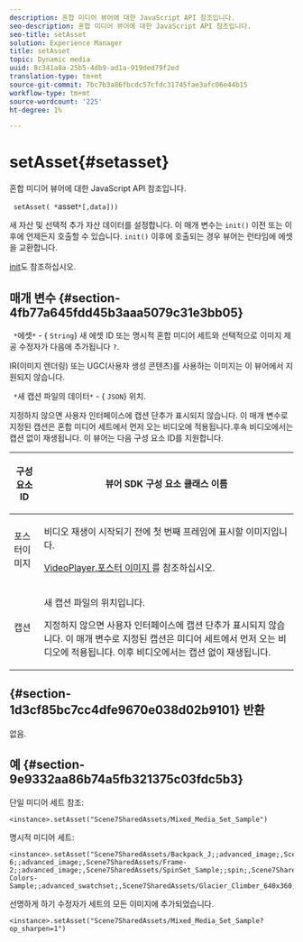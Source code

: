 ```yaml
---
description: 혼합 미디어 뷰어에 대한 JavaScript API 참조입니다.
seo-description: 혼합 미디어 뷰어에 대한 JavaScript API 참조입니다.
seo-title: setAsset
solution: Experience Manager
title: setAsset
topic: Dynamic media
uuid: 8c341a8a-25b5-4db9-ad1a-919ded79f2ed
translation-type: tm+mt
source-git-commit: 7bc7b3a86fbcdc57cfdc31745fae3afc06e44b15
workflow-type: tm+mt
source-wordcount: '225'
ht-degree: 1%

---
```



# setAsset{#setasset}

혼합 미디어 뷰어에 대한 JavaScript API 참조입니다.

` setAsset( *`asset`*[,data]))`

새 자산 및 선택적 추가 자산 데이터를 설정합니다. 이 매개 변수는 `init()` 이전 또는 이후에 언제든지 호출할 수 있습니다. `init()` 이후에 호출되는 경우 뷰어는 런타임에 에셋을 교환합니다.

[init](../../../c-html5-s7-aem-asset-viewers/c-html5-mixedmedia-viewer-about/c-html5-mixedmedia-viewer-javascriptapiref/r-html5-mixedmedia-javascriptapiref-init.md#reference-bb4428c155e541b79797f96e17c068ae)도 참조하십시오.

## 매개 변수 {#section-4fb77a645fdd45b3aaa5079c31e3bb05}

` *`에셋`*` - { `String`} 새 에셋 ID 또는 명시적 혼합 미디어 세트와 선택적으로 이미지 제공 수정자가 다음에 추가됩니다 `?`.

IR(이미지 렌더링) 또는 UGC(사용자 생성 콘텐츠)를 사용하는 이미지는 이 뷰어에서 지원되지 않습니다.

` *`새 캡션 파일의 데이터`*` - {  `JSON`} 위치.

지정하지 않으면 사용자 인터페이스에 캡션 단추가 표시되지 않습니다. 이 매개 변수로 지정된 캡션은 혼합 미디어 세트에서 먼저 오는 비디오에 적용됩니다.후속 비디오에서는 캡션 없이 재생됩니다. 이 뷰어는 다음 구성 요소 ID를 지원합니다.

<table id="table_7B5DD9303EF44ADD847B13FFEAD135D9"> 
 <thead> 
  <tr> 
   <th colname="col1" class="entry"> <p>구성 요소 ID </p> </th> 
   <th colname="col2" class="entry"> <p>뷰어 SDK 구성 요소 클래스 이름 </p> </th> 
  </tr> 
 </thead>
 <tbody> 
  <tr> 
   <td colname="col1"> <p> <span class="codeph"> 포스터이미지  </span> </p> </td> 
   <td colname="col2"> <p>비디오 재생이 시작되기 전에 첫 번째 프레임에 표시할 이미지입니다. </p> <p><a href="../../../c-html5-s7-aem-asset-viewers/c-html5-mixedmedia-viewer-about/r-html5-mixedmedia-viewer-config-attrib/r-html5-mixedmedia-viewer-config-attrib-videoplayer-posterimage.md#reference-f424ad0f278b4d14b86ea55e3a73c52b" format="dita" scope="local"> VideoPlayer.포스터 이미지 </a>를 참조하십시오. </p> </td> 
  </tr> 
  <tr> 
   <td colname="col1"> <p> <span class="codeph"> 캡션  </span> </p> </td> 
   <td colname="col2"> <p> 새 캡션 파일의 위치입니다. </p> <p>지정하지 않으면 사용자 인터페이스에 캡션 단추가 표시되지 않습니다. 이 매개 변수로 지정된 캡션은 미디어 세트에서 먼저 오는 비디오에 적용됩니다. 이후 비디오에서는 캡션 없이 재생됩니다. </p> </td> 
  </tr> 
 </tbody> 
</table>

## {#section-1d3cf85bc7cc4dfe9670e038d02b9101} 반환

없음.

## 예 {#section-9e9332aa86b74a5fb321375c03fdc5b3}

단일 미디어 세트 참조:

```
<instance>.setAsset("Scene7SharedAssets/Mixed_Media_Set_Sample")
```

명시적 미디어 세트:

```
<instance>.setAsset("Scene7SharedAssets/Backpack_J;;advanced_image;,Scene7SharedAssets/Frame-6;;advanced_image;,Scene7SharedAssets/Frame-2;;advanced_image;,Scene7SharedAssets/SpinSet_Sample;;spin;,Scene7SharedAssets/ImageSet-Colors-Sample;;advanced_swatchset;,Scene7SharedAssets/Glacier_Climber_640x360;Scene7SharedAssets/Glacier_Climber_640x360;video;")
```

선명하게 하기 수정자가 세트의 모든 이미지에 추가되었습니다.

```
<instance>.setAsset("Scene7SharedAssets/Mixed_Media_Set_Sample?op_sharpen=1")
```

